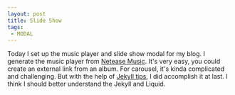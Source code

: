 ```yaml
---
layout: post
title: Slide Show
tags: 
 - MODAL
---
```



Today I set up the music player and slide show modal for my blog. I generate the music player from [Netease Music](http://music.163.com). It's very easy, you could create an external link from an album. For carousel, it's kinda complicated and challenging. But with the help of [Jekyll tips](http://jekyll.tips/tutorials/photo-gallery/), I did accomplish it at last. I think I should better understand the Jekyll and Liquid.